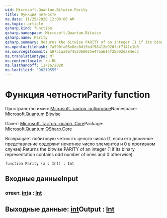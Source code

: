 ```yaml
---
uid: Microsoft.Quantum.Bitwise.Parity
title: Функция четности
ms.date: 11/25/2020 12:00:00 AM
ms.topic: article
qsharp.kind: function
qsharp.namespace: Microsoft.Quantum.Bitwise
qsharp.name: Parity
qsharp.summary: Returns the bitwise PARITY of an integer (1 if its binary representation contains odd number of ones and 0 otherwise).
ms.openlocfilehash: 7a590fa05e8dc0d13bdf58412d928fcf7141c1b0
ms.sourcegitcommit: a87c1aa8e7453360025e47ba614f25b02ea84ec3
ms.translationtype: MT
ms.contentlocale: ru-RU
ms.lasthandoff: 11/26/2020
ms.locfileid: "96219555"
---
```

# <a name="parity-function"></a><span data-ttu-id="ce46e-102">Функция четности</span><span class="sxs-lookup"><span data-stu-id="ce46e-102">Parity function</span></span>

<span data-ttu-id="ce46e-103">Пространство имен: [Microsoft. тактов. побитовое](xref:Microsoft.Quantum.Bitwise)</span><span class="sxs-lookup"><span data-stu-id="ce46e-103">Namespace: [Microsoft.Quantum.Bitwise](xref:Microsoft.Quantum.Bitwise)</span></span>

<span data-ttu-id="ce46e-104">Пакет: [Microsoft. тактов. кшарп. Core](https://nuget.org/packages/Microsoft.Quantum.QSharp.Core)</span><span class="sxs-lookup"><span data-stu-id="ce46e-104">Package: [Microsoft.Quantum.QSharp.Core](https://nuget.org/packages/Microsoft.Quantum.QSharp.Core)</span></span>


<span data-ttu-id="ce46e-105">Возвращает побитовую четность целого числа (1, если его двоичное представление содержит нечетное число элементов и 0 в противном случае).</span><span class="sxs-lookup"><span data-stu-id="ce46e-105">Returns the bitwise PARITY of an integer (1 if its binary representation contains odd number of ones and 0 otherwise).</span></span>

```qsharp
function Parity (a : Int) : Int
```


## <a name="input"></a><span data-ttu-id="ce46e-106">Входные данные</span><span class="sxs-lookup"><span data-stu-id="ce46e-106">Input</span></span>

### <a name="a--int"></a><span data-ttu-id="ce46e-107">ответ. [int](xref:microsoft.quantum.lang-ref.int)</span><span class="sxs-lookup"><span data-stu-id="ce46e-107">a : [Int](xref:microsoft.quantum.lang-ref.int)</span></span>





## <a name="output--int"></a><span data-ttu-id="ce46e-108">Выходные данные: [int](xref:microsoft.quantum.lang-ref.int)</span><span class="sxs-lookup"><span data-stu-id="ce46e-108">Output : [Int](xref:microsoft.quantum.lang-ref.int)</span></span>

